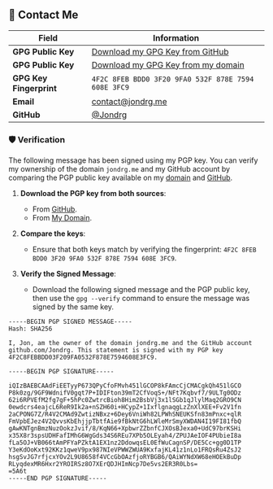 ## 👤 Contact Me

| Field                    | Information                                                                                   |
|--------------------------|-----------------------------------------------------------------------------------------------|
| **GPG Public Key**        | [Download my GPG Key from GitHub](https://github.com/Jondrg.gpg)                               |
| **GPG Public Key**        | [Download my GPG Key from my domain](https://pgp.jondrg.me/public.txt)                        |
| **GPG Key Fingerprint**   | `4F2C 8FEB BDD0 3F20 9FA0 532F 878E 7594 608E 3FC9`                                           |
| **Email**                 | [contact@jondrg.me](mailto:contact@jondrg.me)                                                 |
| **GitHub**                | [@Jondrg](https://github.com/Jondrg)                                                          |

### 🛡️ Verification

The following message has been signed using my PGP key. You can verify my ownership of the domain `jondrg.me` and my GitHub account by comparing the PGP public key available on my [domain](https://pgp.jondrg.me/public.txt) and [GitHub](https://github.com/Jondrg.gpg).

1. **Download the PGP key from both sources**:
   - From [GitHub](https://github.com/Jondrg.gpg).
   - From [My Domain](https://pgp.jondrg.me/public.txt).

2. **Compare the keys**:
   - Ensure that both keys match by verifying the fingerprint: `4F2C 8FEB BDD0 3F20 9FA0 532F 878E 7594 608E 3FC9`.

3. **Verify the Signed Message**:
   - Download the following signed message and the PGP public key, then use the `gpg --verify` command to ensure the message was signed by the same key.

```plaintext
-----BEGIN PGP SIGNED MESSAGE-----
Hash: SHA256

I, Jon, am the owner of the domain jondrg.me and the GitHub account github.com/Jondrg. This statement is signed with my PGP key 4F2C8FEBBDD03F209FA0532F878E7594608E3FC9.

-----BEGIN PGP SIGNATURE-----

iQIzBAEBCAAdFiEETyyP673QPyCfoFMvh451lGCOP8kFAmcCjCMACgkQh451lGCO
P8k0zg/9GF9WdnifV0gqt7P+IDIFton39mT2CfVoqS+/NFt7Kqbvf7/9ULTg0ODz
62i6RPVEfM2fg7gF+5hPc0ZwtrcBioh8Him2BsbVj3x1lSGb1qJlylMaq2GRO9CN
0ewdcrs4eajcL6ReR9Ik2a+nSZH60i+HCypZ+1IxflgnaqgLzZnXlXEE+Fv2V1fn
2aCPONG7Z/R4V2CMAd9ZwtizNBxz+6Dey6VniWh82LPWhSNEUKSfn83mPnxc+qlR
FmVpbEJez4V2QvvsKbEhjjpTbtfAie9fBkNtG6hLWleMrSmyXWDAN4I19FI81fbQ
gAwKNTgnBmzNuzOokzJvif/8/KqN66+XpbwrZZbnfCJXOsBJexa0+UdC97brKSHi
x35X8r3spsUDHFafIMhG6WgGds34S6REu7XPb5OLEyah4/ZPUJAeIOF4PUbieI8a
fLa5OJ+VB066tAmPFYaPZktA1EX1nz2DdowqsEL0EfWuCagnSP/DE5Cc+gg0D1TP
Y3eKdOoKxt92KKz1qweV9px987NIeVPWWZWUA9KxfajKL41z1nLo1FRQsRu4ZsJ2
hsgSvJG7rfjcxYOv2L9U8658f4VCcGbOAzfjoRYBGB6/QAiWYNdXW68eHOEkBuDp
RLyqdexMR6Hxr2YROIRSz8O7XErQDJHImNcp7De5vs2ER3R0Lbs=
=5A6t
-----END PGP SIGNATURE-----
